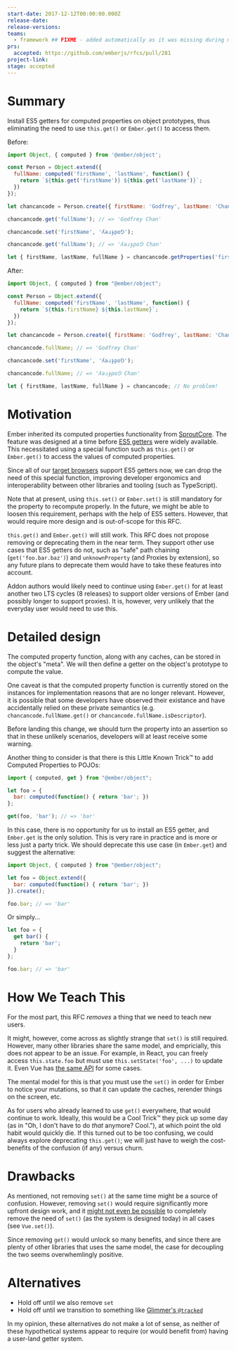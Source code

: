 ```yaml
---
start-date: 2017-12-12T00:00:00.000Z
release-date:
release-versions: 
teams: 
  - framework ## FIXME - added automatically as it was missing during migration
prs:
  accepted: https://github.com/emberjs/rfcs/pull/281
project-link: 
stage: accepted
---
```


# Summary

Install ES5 getters for computed properties on object prototypes, thus
eliminating the need to use `this.get()` or `Ember.get()` to access them.

Before:

```js
import Object, { computed } from '@ember/object';

const Person = Object.extend({
  fullName: computed('firstName', 'lastName', function() {
    return `${this.get('firstName')} ${this.get('lastName')}`;
  })
});

let chancancode = Person.create({ firstName: 'Godfrey', lastName: 'Chan' });

chancancode.get('fullName'); // => 'Godfrey Chan'

chancancode.set('firstName', 'ʎǝɹɟpo⅁');

chancancode.get('fullName'); // => 'ʎǝɹɟpo⅁ Chan'

let { firstName, lastName, fullName } = chancancode.getProperties('firstName', 'lastName', 'fullName');
```

After:

```js
import Object, { computed } from "@ember/object";

const Person = Object.extend({
  fullName: computed('firstName', 'lastName', function() {
    return `${this.firstName} ${this.lastName}`;
  })
});

let chancancode = Person.create({ firstName: 'Godfrey', lastName: 'Chan' });

chancancode.fullName; // => 'Godfrey Chan'

chancancode.set('firstName', 'ʎǝɹɟpo⅁');

chancancode.fullName; // => 'ʎǝɹɟpo⅁ Chan'

let { firstName, lastName, fullName } = chancancode; // No problem!
```

# Motivation

Ember inherited its computed properties functionality from [SproutCore](http://guides.sproutcore.com/core_concepts_kvo.html).
The feature was designed at a time before [ES5 getters](https://developer.mozilla.org/en-US/docs/Web/JavaScript/Reference/Functions/get)
were widely available. This necessitated using a special function such as
`this.get()` or `Ember.get()` to access the values of computed properties.

Since all of our [target browsers](https://github.com/emberjs/rfcs/pull/252)
support ES5 getters now, we can drop the need of this special function,
improving developer ergonomics and interoperability between other libraries
and tooling (such as TypeScript).

Note that at present, using `this.set()` or `Ember.set()` is still mandatory
for the property to recompute properly. In the future, we might be able to
loosen this requirement, perhaps with the help of ES5 setters. However, that
would require more design and is out-of-scope for this RFC.

`this.get()` and `Ember.get()` will still work. This RFC does not propose
removing or deprecating them in the near term. They support other use cases
that ES5 getters do not, such as "safe" path chaining (`get('foo.bar.baz')`)
and `unknownProperty` (and Proxies by extension), so any future plans to
deprecate them would have to take these features into account.

Addon authors would likely need to continue using `Ember.get()` for at least
another two LTS cycles (8 releases) to support older versions of Ember (and
possibly longer to support proxies). It is, however, very unlikely that the
everyday user would need to use this.

# Detailed design

The computed property function, along with any caches, can be stored in the
object's "meta". We will then define a getter on the object's prototype to
compute the value.

One caveat is that the computed property function is currently stored on the
instances for implementation reasons that are no longer relevant. However,
it is possible that some developers have observed their existance and have
accidentally relied on these private semantics (e.g. `chancancode.fullName.get()`
or `chancancode.fullName.isDescriptor`).

Before landing this change, we should turn the property into an assertion
so that in these unlikely scenarios, developers will at least receive
some warning.

Another thing to consider is that there is this Little Known Trick™ to add
Computed Properties to POJOs:

```js
import { computed, get } from "@ember/object";

let foo = {
  bar: computed(function() { return 'bar'; })
};

get(foo, 'bar'); // => 'bar'
```

In this case, there is no opportunity for us to install an ES5 getter, and
`Ember.get` is the only solution. This is very rare in practice and is more
or less just a party trick. We should deprecate this use case (in `Ember.get`)
and suggest the alternative:

```js
import Object, { computed } from "@ember/object";

let foo = Object.extend({
  bar: computed(function() { return 'bar'; })
}).create();

foo.bar; // => 'bar'
```

Or simply...

```js
let foo = {
  get bar() {
    return 'bar';
  }
};

foo.bar; // => 'bar'
```

# How We Teach This

For the most part, this RFC _removes_ a thing that we need to teach new
users.

It might, however, come across as slightly strange that `set()` is still
required. However, many other libraries share the same model, and
empricially, this does not appear to be an issue. For example, in React,
you can freely access `this.state.foo` but must use `this.setState('foo', ...)`
to update it. Even Vue has [the same API](https://vuejs.org/v2/api/#Vue-set)
for some cases.

The mental model for this is that you must use the `set()` in order for
Ember to notice your mutations, so that it can update the caches, rerender
things on the screen, etc.

As for users who already learned to use `get()` everywhere, that would
continue to work. Ideally, this would be a Cool Trick™ they pick up some day
(as in "Oh, I don't have to do _that_ anymore? Cool."), at which point the
old habit would quickly die. If this turned out to be too confusing, we
could always explore deprecating `this.get()`; we will just have to weigh
the cost-benefits of the confusion (if any) versus churn.

# Drawbacks

As mentioned, not removing `set()` at the same time might be a source of
confusion. However, removing `set()` would require significantly more
upfront design work, and it [might not even be possible](https://vuejs.org/v2/guide/reactivity.html#Change-Detection-Caveats)
to completely remove the need of `set()` (as the system is designed today)
in all cases (see `Vue.set()`).

Since removing `get()` would unlock so many benefits, and since there are
plenty of other libraries that uses the same model, the case for decoupling
the two seems overwhemlingly positive.

# Alternatives

* Hold off until we also remove `set`
* Hold off until we transition to something like [Glimmer's `@tracked`](https://glimmerjs.com/guides/tracked-properties)

In my opinion, these alternatives do not make a lot of sense, as neither
of these hypothetical systems appear to require (or would benefit from)
having a user-land getter system.
